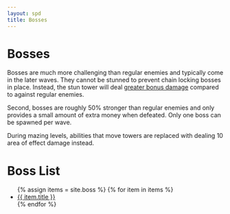 ```yaml
---
layout: spd
title: Bosses
---
```


# Bosses

Bosses are much more challenging than regular enemies and typically come in the later waves. They cannot be stunned to prevent chain locking bosses in place. Instead, the stun tower will deal [greater bonus damage](/spd/tower/stun) compared to against regular enemies.

Second, bosses are roughly 50% stronger than regular enemies and only provides a small amount of extra money when defeated. Only one boss can be spawned per wave.

During mazing levels, abilities that move towers are replaced with dealing 10 area of effect damage instead.

[//]: # (Stats can be found within HUDLevel.cpp)

# Boss List

<ul>
  {% assign items = site.boss %}
  {% for item in items %}
    <li><a href="{{ item.url }}">{{ item.title }}</a></li>
  {% endfor %}
<ul>
